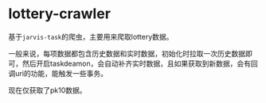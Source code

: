 # lottery-crawler
基于```jarvis-task```的爬虫，主要用来爬取lottery数据。

一般来说，每项数据都包含历史数据和实时数据，初始化时拉取一次历史数据即可，然后开启taskdeamon，会自动补齐实时数据，且如果获取到新数据，会有回调uri的功能，能触发一些事务。

现在仅获取了pk10数据。